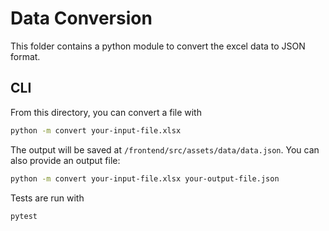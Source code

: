 # Data Conversion

This folder contains a python module to convert the excel data to JSON format.

## CLI

From this directory, you can convert a file with

```bash
python -m convert your-input-file.xlsx
```

The output will be saved at `/frontend/src/assets/data/data.json`. You can also provide an output file:

```bash
python -m convert your-input-file.xlsx your-output-file.json
```

Tests are run with

```bash
pytest
```

